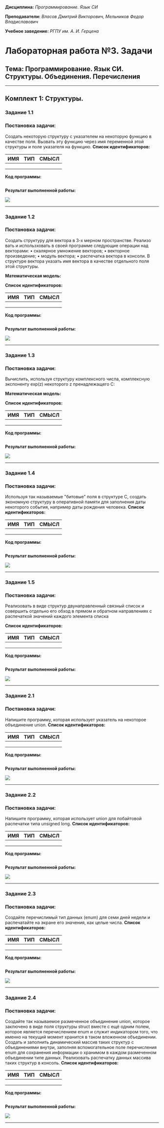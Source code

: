 **Дисциплина:** _Программирование. Язык СИ_

**Преподаватели:** _Власов Дмитрий Викторович, Мельников Федор Владиславович_
 
**Учебное заведение:** _РГПУ им. А. И. Герцена_
 
# Лабораторная работа №3. Задачи
## Тема: Программирование. Язык СИ. Структуры. Объединения. Перечисления 

---

## Комплект 1: Структуры. 
### Задание 1.1
### Постановка задачи: 
Создать некоторую структуру с указателем на некоторую функцию в качестве поля. Вызвать эту функцию через имя переменной этой структуры и поле указателя на функцию.
**Список идентификаторов:**

| ИМЯ | ТИП    | СМЫСЛ                              |
|-----|--------|------------------------------------|
|    |     |        |
|    |     |     |
|    |     |               |

**Код программы:**
```c

```

**Результат выполненной работы:**

![](3.1.jpg)

---

### Задание 1.2
### Постановка задачи: 
Создать структуру для вектора в 3-х мерном пространстве. Реализо
вать и использховать в своей программе следующие операции над
 векторами:
 • скалярное умножение векторов;
 • векторное произведение;
 • модуль вектора;
 • распечатка вектора в консоли.
 В структуре вектора указать имя вектора в качестве отдельного поля
 этой структуры.

**Математическая модель:**


**Список идентификаторов:**

| ИМЯ | ТИП    | СМЫСЛ                              |
|-----|--------|------------------------------------|
|    |     |        |
|    |     |     |
|    |     |               |

**Код программы:**
```c

```

**Результат выполненной работы:**

![](3.2.jpg)

---

### Задание 1.3
### Постановка задачи: 
Вычислить, используя структуру комплексного числа, комплексную экспоненту exp(z) некоторого z пренадлежащего C:

**Математическая модель:**


**Список идентификаторов:**

| ИМЯ | ТИП    | СМЫСЛ                              |
|-----|--------|------------------------------------|
|    |     |        |
|    |     |     |
|    |     |               |

**Код программы:**
```c

```

**Результат выполненной работы:**

![](3.3.jpg)

---

### Задание 1.4
### Постановка задачи: 
Используя так называемые "битовые" поля в структуре C, создать экономную структуру в оперативной памяти для заполнения даты некоторого события, например даты рождения человека.
**Список идентификаторов:**

| ИМЯ | ТИП    | СМЫСЛ                              |
|-----|--------|------------------------------------|
|    |     |        |
|    |     |     |
|    |     |               |

**Код программы:**
```c

```

**Результат выполненной работы:**

![](3.4.jpg)

---

### Задание 1.5
### Постановка задачи: 
Реализовать в виде структур двунаправленный связный список и совершить отдельно его обход в прямом и обратном направлениях с распечаткой значений каждого элемента списка

**Список идентификаторов:**

| ИМЯ | ТИП    | СМЫСЛ                              |
|-----|--------|------------------------------------|
|    |     |        |
|    |     |     |
|    |     |               |

**Код программы:**
```c

```

**Результат выполненной работы:**

![](3.5.jpg)

---

### Задание 2.1
### Постановка задачи: 
Напишите программу, которая использует указатель на некоторое объединение union.
**Список идентификаторов:**

| ИМЯ | ТИП    | СМЫСЛ                              |
|-----|--------|------------------------------------|
|    |     |        |
|    |     |     |
|    |     |               |

**Код программы:**
```c

```

**Результат выполненной работы:**

![](3.6.jpg)

---

### Задание 2.2
### Постановка задачи: 
Напишите программу, которая использует union для побайтовой распечатки типа unsigned long.
**Список идентификаторов:**

| ИМЯ | ТИП    | СМЫСЛ                              |
|-----|--------|------------------------------------|
|    |     |        |
|    |     |     |
|    |     |               |

**Код программы:**
```c

```

**Результат выполненной работы:**

![](3.7.jpg)

---

### Задание 2.3
### Постановка задачи: 
Создайте перечислимый тип данных (enum) для семи дней недели и распечатайте на экране его значения, как целые числа.
**Список идентификаторов:**

| ИМЯ | ТИП    | СМЫСЛ                              |
|-----|--------|------------------------------------|
|    |     |        |
|    |     |     |
|    |     |               |

**Код программы:**
```c

```

**Результат выполненной работы:**

![](3.8.jpg)

---

### Задание 2.4
### Постановка задачи: 
Создайте так называемое размеченное объединение union, которое заключено в виде поля структуры struct вместе с ещё одним полем, которое является перечислением enum и служит индикатором того, что именно на текущий момент хранится в таком вложенном 
объединении. Создать и заполнить динамический массив таких структур с объединениями внутри, заполняя вспомогательное поле перечисления
 enum для сохранения информации о хранимом в каждом размеченном объединении типе данных. Реализовать распечатку данных массива таких структур в консоль.
**Список идентификаторов:**

| ИМЯ | ТИП    | СМЫСЛ                              |
|-----|--------|------------------------------------|
|    |     |        |
|    |     |     |
|    |     |               |

**Код программы:**
```c

```

**Результат выполненной работы:**

![](3.9.jpg)

---
















 
